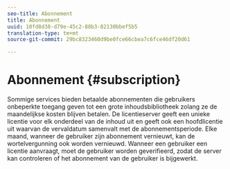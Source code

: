 ```yaml
---
seo-title: Abonnement
title: Abonnement
uuid: 10fd8d38-d79e-45c2-88b3-82130bbef5b5
translation-type: tm+mt
source-git-commit: 29bc8323460d9be0fce66cbea7c6fce46df20d61

---
```



# Abonnement {#subscription}

Sommige services bieden betaalde abonnementen die gebruikers onbeperkte toegang geven tot een grote inhoudsbibliotheek zolang ze de maandelijkse kosten blijven betalen. De licentieserver geeft een unieke licentie voor elk onderdeel van de inhoud uit en geeft ook een hoofdlicentie uit waarvan de vervaldatum samenvalt met de abonnementsperiode. Elke maand, wanneer de gebruiker zijn abonnement vernieuwt, kan de wortelvergunning ook worden vernieuwd. Wanneer een gebruiker een licentie aanvraagt, moet de gebruiker worden geverifieerd, zodat de server kan controleren of het abonnement van de gebruiker is bijgewerkt.
